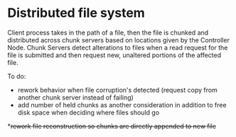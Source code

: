 # Distributed file system

Client process takes in the path of a file, then the file is chunked and distributed across chunk servers based on locations given by the Controller Node. Chunk Servers detect alterations to files when a read request for the file is submitted and then request new, unaltered portions of the affected file.

To do: 
* rework behavior when file corruption's detected (request copy from another chunk server instead of failing)
* add number of held chunks as another consideration in addition to free disk space when deciding where files should go

*~~rework file reconstruction so chunks are directly appended to new file~~
